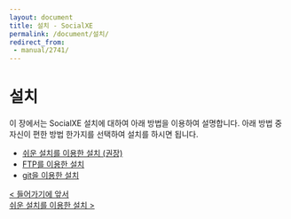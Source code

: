 ```yaml
---
layout: document
title: 설치 - SocialXE
permalink: /document/설치/
redirect_from:
 - manual/2741/
---
```


# 설치

이 장에서는 SocialXE 설치에 대하여 아래 방법을 이용하여 설명합니다. 아래 방법 중 자신이 편한 방법 한가지를 선택하여 설치를 하시면 됩니다.

- [쉬운 설치를 이용한 설치 (권장)](쉬운-설치를-이용한-설치/)
- [FTP를 이용한 설치](FTP를-이용한-설치/)
- [git을 이용한 설치](git을-이용한-설치/)

<div class="pull-left">
	<a class="btn btn-default" href="../들어가기에-앞서/">< 들어가기에 앞서</a>
</div>

<div class="pull-right">
	<a class="btn btn-default" href="쉬운-설치를-이용한-설치/">쉬운 설치를 이용한 설치 ></a>
</div>

<script>
	set_pills('toc_3');
</script>